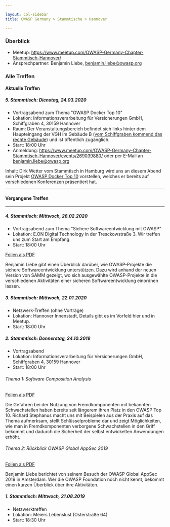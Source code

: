 ```yaml
---

layout: col-sidebar
title: OWASP Germany > Stammtische > Hannover

---
```


### Überblick

  - Meetup:
    <https://www.meetup.com/OWASP-Germany-Chapter-Stammtisch-Hannover/>
  - Ansprechpartner: Benjamin Liebe, <benjamin.liebe@owasp.org>

### Alle Treffen

#### Aktuelle Treffen

##### 5\. Stammtisch: Dienstag, 24.03.2020

  - Vortragsabend zum Thema "OWASP Docker Top 10"
  - Lokation: Informationsverarbeitung für Versicherungen GmbH,
    Schiffgraben 4, 30159 Hannover
  - Raum: Der Veranstaltungsbereich befindet sich links hinter dem Haupteingang der VGH im Gebäude B ([vom Schiffgraben kommend das rechte Gebäude](https://goo.gl/maps/EAaemo2zBXQfT3zz7)) und ist öffentlich zugänglich.
  - Start: 18:00 Uhr
  - Anmeldung:
    <https://www.meetup.com/OWASP-Germany-Chapter-Stammtisch-Hannover/events/269039880/>
    oder per E-Mail an benjamin.liebe@owasp.org

Inhalt: Dirk Wetter vom Stammtisch in Hamburg wird uns an diesem Abend sein Projekt [OWASP Docker Top 10](https://owasp.org/www-project-docker-top-10/) vorstellen, welches er bereits auf verschiedenen Konferenzen präsentiert hat.

-----

#### Vergangene Treffen

-----

##### 4\. Stammtisch: Mittwoch, 26.02.2020

  - Vortragsabend zum Thema "Sichere Softwareentwicklung mit OWASP"
  - Lokation: E.ON Digital Technology in der Tresckowstraße 3. Wir treffen uns zum Start am Empfang.
  - Start: 18:00 Uhr

[Folien als PDF](assets/20200226_Sichere_SW-Entwicklung_mit_OWASP.pdf)

Benjamin Liebe gibt einen Überblick darüber, wie OWASP-Projekte die sichere Softwareentwicklung unterstützen. Dazu wird anhand der neuen Version von SAMM gezeigt, wo sich ausgewählte OWASP-Projekte in die verschiedenen Aktivitäten einer sicheren Softwareentwicklung einordnen lassen.

##### 3\. Stammtisch: Mittwoch, 22.01.2020

  - Netzwerk-Treffen (ohne Vorträge)
  - Lokation: Hannover Innenstadt, Details gibt es im Vorfeld hier und
    in Meetup.
  - Start: 18:00 Uhr

##### 2\. Stammtisch: Donnerstag, 24.10.2019

  - Vortragsabend
  - Lokation: Informationsverarbeitung für Versicherungen GmbH,
    Schiffgraben 4, 30159 Hannover
  - Start: 18:00 Uhr

###### Thema 1: Software Composition Analysis

[Folien als PDF](assets/20191024_Software_Composition_Analysis.pdf)

Die Gefahren bei der Nutzung von Fremdkomponenten mit bekannten
Schwachstellen haben bereits seit längerem ihren Platz in den OWASP Top
10. Richard Stephanus macht uns mit Beispielen aus der Praxis auf das
Thema aufmerksam, stellt Schlüsselprobleme dar und zeigt Möglichkeiten,
wie man in Fremdkomponenten verborgene Schwachstellen in den Griff
bekommt und dadurch die Sicherheit der selbst entwickelten Anwendungen
erhöht.

###### Thema 2: Rückblick OWASP Global AppSec 2019

[Folien als PDF](https://www.owasp.org/images/e/e5/2019-10-24_Hannover_-_OWASP_Global_AppSec_2019_v2.pdf)

Benjamin Liebe berichtet von seinem Besuch der OWASP Global AppSec 2019
in Amsterdam. Wer die OWASP Foundation noch nicht kennt, bekommt einen
kurzen Überblick über ihre Aktivitäten.

##### 1\. Stammtisch: Mittwoch, 21.08.2019

  - Netzwerktreffen
  - Lokation: Meiers Lebenslust (Osterstraße 64)
  - Start: 18:30 Uhr



